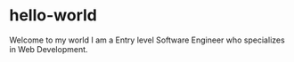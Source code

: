 # hello-world
Welcome to my world
I am a Entry level Software Engineer who specializes in Web Development.
